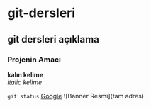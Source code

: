 # git-dersleri
## git dersleri açıklama
### Projenin Amacı
**kalın kelime** </br>
*italic kelime*

`git status`
[Google](www.google.com.tr)
![Banner Resmi](tam adres)
